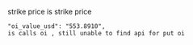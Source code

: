 strike price is strike price

    "oi_value_usd": "553.8910",
    is calls oi , still unable to find api for put oi
